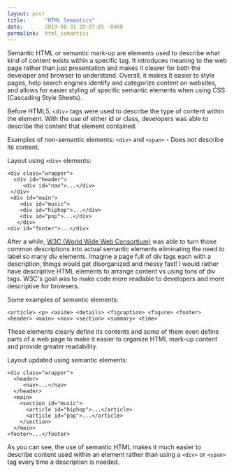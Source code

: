 ```yaml
---
layout: post
title:      "HTML Semantics"
date:       2019-08-31 20:07:05 -0400
permalink:  html_semantics
---
```




Semantic HTML or semantic mark-up are elements used to describe what kind of content exists within a specific tag. It introduces meaning to the web page rather than just presentation and makes it clearer for both the developer and browser to understand.  Overall, it makes it easier to style pages, help search engines identify and categorize content on websites, and allows for easier styling of specific semantic elements when using CSS (Cascading Style Sheets).

 
Before HTML5, ```<div>``` tags were used to describe the type of content within the element. With the use of either id or class, developers was able to describe the content that element contained. 

Examples of non-semantic elements: ```<div>``` and ```<span>``` - Does not describe its content.

Layout using  ```<div>``` elements:
```
<div class="wrapper">
  <div id="header">
     <div id="nav">...</div>
 </div>
 <div id="main">
    <div id="music">
    <div id="hiphop">...</div>
    <div id="pop">...</div>
   </div>
<div id="footer">...</div>
```

After a while, [W3C (World Wide Web Consortium)](http://www.w3schools.com/) was able to turn those common descriptions into actual semantic elements eliminating the need to label so many div elements. Imagine a page full of div tags each with a description, things would get disorganized and messy fast! I would rather have descriptive HTML elements to arrange content vs using tons of div tags. W3C's goal was to make code more readable to developers and more descriptive for browsers.

Some examples of semantic elements:  

```<article> <p> <aside> <details> <figcaption> <figure> <footer> <header> <main> <nav> <section> <summary> <time>```

These elements clearly define its contents and some of them even define parts of a web page to make it easier to organize HTML mark-up content and provide greater readability.

Layout updated using semantic elements:
```
<div class="wrapper">
  <header>
     <nav>...</nav>
  </header>
  <main>
    <section id="music">
      <article id="hiphop">...</article>
      <article id="pop">...</article>
    </section>
  </main>
<footer>...</footer>
```

As you can see, the use of semantic HTML makes it much easier to describe content used within an element rather than using a ```<div>``` or ```<span>``` tag every time a description is needed. 

